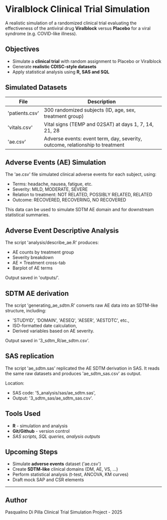 # Viralblock Clinical Trial Simulation

A realistic simulation of a randomized clinical trial evaluating the effectiveness of the antiviral drug **Viralblock** versus **Placebo** for a viral syndrome (e.g. COVID-like illness).

## Objectives

- Simulate a **clinical trial** with random assignment to Placebo or Viralblock
- Generate **realistic CDISC-style datasets**
- Apply statistical analysis using **R, SAS and SQL**

## Simulated Datasets

| File           | Description                                             |
|----------------|---------------------------------------------------------|
| 'patients.csv' | 300 randomized subjects (ID, age, sex, treatment group) |
| 'vitals.csv'   | Vital signs (TEMP and 02SAT) at days 1, 7, 14, 21, 28   |
| 'ae.csv'       | Adverse events: event term, day, severity, outcome, relationship to treatment |

## Adverse Events (AE) Simulation
The 'ae.csv' file simulated clinical adverse events for each subject, using:
- Terms: headache, nausea, fatigue, etc.
- Severity: MILD, MODERATE, SEVERE
- Relation to treatment: NOT RELATED, POSSIBLY RELATED, RELATED
- Outcome: RECOVERED, RECOVERING, NO RECOVERED

This data can be used to simulate SDTM AE domain and for downstream statistical summaries.

## Adverse Event Descriptive Analysis

The script 'analysis/describe_ae.R' produces:
- AE counts by treatment group
- Severity breakdown
- AE × Treatment cross-tab
- Barplot of AE terms

Output saved in 'outputs/'.

## SDTM AE derivation
The script 'generating_ae_sdtm.R' converts raw AE data into an SDTM-like structure, including:

- 'STUDYID', 'DOMAIN', 'AESEQ', 'AESER', 'AESTDTC', etc.,
- ISO-formatted date calculation,
- Derived variables based on AE severity.

Output saved in '3_sdtm_R/ae_sdtm.csv'.

## SAS replication

The script 'ae_sdtm.sas' replicated the AE SDTM derivation in SAS.
It reads the same raw datasets and produces 'ae_sdtm_sas.csv' as output.

Location:
- SAS code: '5_analysis/sas/ae_sdtm.sas',
- Output: '3_sdtm_sas/ae_sdtm_sas.csv'.

## Tools Used

- **R** - simulation and analysis
- **Git/Github** - version control
- *SAS scripts, SQL queries, analysis outputs*

## Upcoming Steps

- Simulate **adverse events** dataset ('ae.csv')
- Create **SDTM-like** clinical domains (DM, AE, VS, ...)
- Perform statistical analysis (t-test, ANCOVA, KM curves)
- Draft mock SAP and CSR elements

---

## Author

Pasqualino Di Pilla
Clinical Trial Simulation Project - 2025